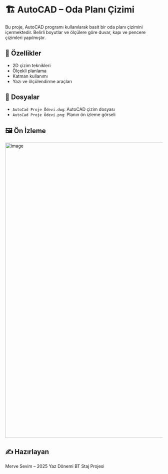 # 🏗 AutoCAD – Oda Planı Çizimi

Bu proje, AutoCAD programı kullanılarak basit bir oda planı çizimini içermektedir. Belirli boyutlar ve ölçülere göre duvar, kapı ve pencere çizimleri yapılmıştır.

## 🧱 Özellikler
- 2D çizim teknikleri
- Ölçekli planlama
- Katman kullanımı
- Yazı ve ölçülendirme araçları

## 📂 Dosyalar
- `AutoCad Proje Ödevi.dwg`: AutoCAD çizim dosyası
- `AutoCad Proje Ödevi.png`: Planın ön izleme görseli

## 🖼 Ön İzleme
<img width="940" height="944" alt="image" src="https://github.com/user-attachments/assets/d42591a7-1e95-4f5a-b828-7621a6aabd62" />

## ✍️ Hazırlayan
Merve Sevim – 2025 Yaz Dönemi BT Staj Projesi

